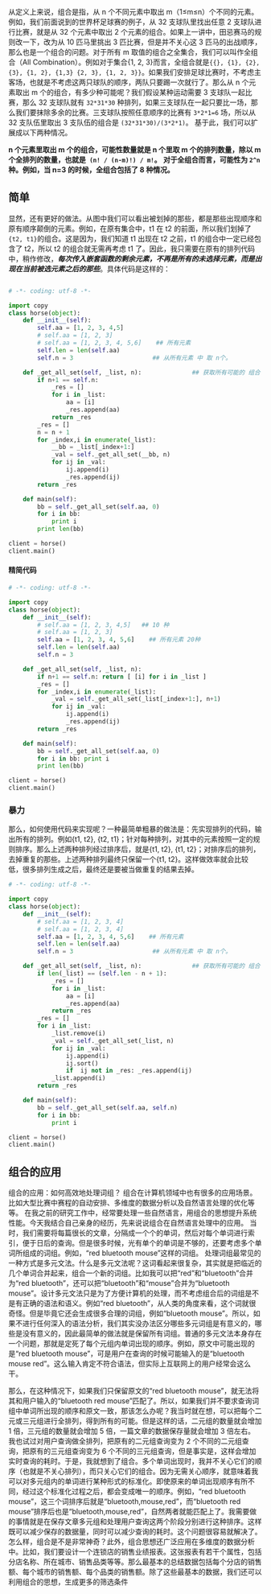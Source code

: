 
从定义上来说，组合是指，从 n 个不同元素中取出 m（1≤m≤n）个不同的元素。
例如，我们前面说到的世界杯足球赛的例子，从 32 支球队里找出任意 2 支球队进行比赛，就是从 32 个元素中取出 2 个元素的组合。如果上一讲中，田忌赛马的规则改一下，改为从 10 匹马里挑出 3 匹比赛，但是并不关心这 3 匹马的出战顺序，那么也是一个组合的问题。对于所有 m 取值的组合之全集合，我们可以叫作全组合（All Combination）。例如对于集合{1, 2, 3}而言，全组合就是`{{}, {1}, {2}, {3}, {1, 2}, {1,3} {2, 3}, {1, 2, 3}}`。如果我们安排足球比赛时，不考虑主客场，也就是不考虑这两只球队的顺序，两队只要踢一次就行了。那么从 n 个元素取出 m 个的组合，有多少种可能呢？我们假设某种运动需要 3 支球队一起比赛，那么 32 支球队就有 `32*31*30` 种排列，如果三支球队在一起只要比一场，那么我们要抹除多余的比赛。三支球队按照任意顺序的比赛有 `3*2*1=6` 场，所以从 32 支队伍里取出 3 支队伍的组合是 `(32*31*30)/(3*2*1)`。
基于此，我们可以扩展成以下两种情况。

**n 个元素里取出 m 个的组合，可能性数量就是 n 个里取 m 个的排列数量，除以 m 个全排列的数量，也就是` (n! / (n-m)!) / m!`。**
**对于全组合而言，可能性为 `2^n` 种。例如，当 n=3 的时候，全组合包括了 8 种情况。**

## 简单
显然，还有更好的做法。从图中我们可以看出被划掉的那些，都是那些出现顺序和原有顺序颠倒的元素。例如，在原有集合中，t1 在 t2 的前面，所以我们划掉了`{t2, t1}`的组合。这是因为，我们知道 t1 出现在 t2 之前，t1 的组合中一定已经包含了 t2，所以 t2 的组合就无需再考虑 t1 了。因此，我只需要在原有的排列代码中，稍作修改，***每次传入嵌套函数的剩余元素，不再是所有的未选择元素，而是出现在当前被选元素之后的那些***。具体代码是这样的：
```py

# -*- coding: utf-8 -*-

import copy
class horse(object):
    def __init__(self):
        self.aa = [1, 2, 3, 4,5]
        # self.aa = [1, 2, 3]
        # self.aa = [1, 2, 3, 4, 5,6]    ## 所有元素
        self.len = len(self.aa)
        self.n = 3                      ## 从所有元素 中 取 n个。

    def _get_all_set(self, _list, n):              ## 获取所有可能的 组合
        if n+1 == self.n: 
            _res = []
            for i in _list:
                aa = [i]
                _res.append(aa)
            return _res
        _res = []
        n = n + 1
        for _index,i in enumerate(_list): 
            __bb = _list[_index+1:]
            _val = self._get_all_set(__bb, n)
            for ij in _val:
                ij.append(i)
                _res.append(ij)
        return _res

    def main(self):
        bb = self._get_all_set(self.aa, 0)
        for i in bb:
            print i 
        print len(bb)

client = horse()
client.main()
```
#### 精简代码
```py
# -*- coding: utf-8 -*-

import copy
class horse(object):
    def __init__(self):
        # self.aa = [1, 2, 3, 4,5]   ## 10 种
        # self.aa = [1, 2, 3]
        self.aa = [1, 2, 3, 4, 5,6]    ## 所有元素 20种
        self.len = len(self.aa)
        self.n = 3 

    def _get_all_set(self, _list, n):
        if n+1 == self.n: return [ [i] for i in _list ]
        _res = []
        for _index,i in enumerate(_list): 
            _val = self._get_all_set(_list[_index+1:], n+1)
            for ij in _val:
                ij.append(i) 
                _res.append(ij)
        return _res

    def main(self):
        bb = self._get_all_set(self.aa, 0)
        for i in bb: print i 
        print len(bb)

client = horse()
client.main()
```


### 暴力
那么，如何使用代码来实现呢？一种最简单粗暴的做法是：先实现排列的代码，输出所有的排列。例如{t1, t2}, {t2, t1}；针对每种排列，对其中的元素按照一定的规则排序。那么上述两种排列经过排序后，就是{t1, t2}, {t1, t2}；对排序后的排列，去掉重复的那些。上述两种排列最终只保留一个{t1, t2}。这样做效率就会比较低，很多排列生成之后，最终还是要被当做重复的结果去掉。
```py
# -*- coding: utf-8 -*-

import copy
class horse(object):
    def __init__(self):
        # self.aa = [1, 2, 3, 4]
        # self.aa = [1, 2, 3, 4]
        self.aa = [1, 2, 3, 4, 5,6]    ## 所有元素
        self.len = len(self.aa)
        self.n = 3                      ## 从所有元素 中 取 n个。

    def _get_all_set(self, _list, n):              ## 获取所有可能的 组合
        if len(_list) == (self.len - n + 1): 
            _res = []
            for i in _list:
                aa = [i]
                _res.append(aa)
            return _res
        _res = []
        for i in _list: 
            _list.remove(i)
            _val = self._get_all_set(_list, n)
            for ij in _val:
                ij.append(i)
                ij.sort()
                if  ij not in _res: _res.append(ij)
            _list.append(i)
        return _res

    def main(self):
        bb = self._get_all_set(self.aa, self.n)
        for i in bb:
            print i 

client = horse()
client.main()
```

## 组合的应用
组合的应用：如何高效地处理词组？
组合在计算机领域中也有很多的应用场景。比如大型比赛中赛程的自动安排、多维度的数据分析以及自然语言处理的优化等等。
在我之前的研究工作中，经常要处理一些自然语言，用组合的思想提升系统性能。今天我结合自己亲身的经历，先来说说组合在自然语言处理中的应用。
当时，我们需要将每篇很长的文章，分隔成一个个的单词，然后对每个单词进行索引，便于日后的查询。但是很多时候，光有单个的单词是不够的，还要考虑多个单词所组成的词组。例如，“red bluetooth mouse”这样的词组。
处理词组最常见的一种方式是多元文法。什么是多元文法呢？这词看起来很复杂，其实就是把临近的几个单词合并起来，组合一个新的词组。比如我可以把“red”和“bluetooth”合并为“red bluetooth”，还可以把“bluetooth”和“mouse”合并为“bluetooth mouse”。设计多元文法只是为了方便计算机的处理，而不考虑组合后的词组是不是有正确的语法和语义。例如“red bluetooth”，从人类的角度来看，这个词就很奇怪。但是毕竟它还会生成很多合理的词组，例如“bluetooth mouse”。所以，如果不进行任何深入的语法分析，我们其实没办法区分哪些多元词组是有意义的，哪些是没有意义的，因此最简单的做法就是保留所有词组。普通的多元文法本身存在一个问题，那就是定死了每个元组内单词出现的顺序。例如，原文中可能出现的是“red bluetooth mouse”，可是用户在查询的时候可能输入的是“bluetooth mouse red”。这么输入肯定不符合语法，但实际上互联网上的用户经常会这么干。

那么，在这种情况下，如果我们只保留原文的“red bluetooth mouse”，就无法将其和用户输入的“bluetooth red mouse”匹配了。所以，如果我们并不要求查询词组中单词所出现的顺序和原文一致，那该怎么办呢？我当时就在想，可以把每个二元或三元组进行全排列，得到所有的可能。但是这样的话，二元组的数量就会增加 1 倍，三元组的数量就会增加 5 倍，一篇文章的数据保存量就会增加 3 倍左右。我也试过对用户查询做全排列，把原有的二元组查询变为 2 个不同的二元组查询，把原有的三元组查询变为 6 个不同的三元组查询，但是事实是，这样会增加实时查询的耗时。于是，我就想到了组合。多个单词出现时，我并不关心它们的顺序（也就是不关心排列），而只关心它们的组合。因为无需关心顺序，就意味着我可以对多元组内的单词进行某种形式的标准化。即使原来的单词出现顺序有所不同，经过这个标准化过程之后，都会变成唯一的顺序。例如，“red bluetooth mouse”，这三个词排序后就是“bluetooth,mouse,red”，而“bluetooth red mouse”排序后也是“bluetooth,mouse,red”，自然两者就能匹配上了。我需要做的事情就是在保存文章多元组和处理用户查询这两个阶段分别进行这种排序。这样既可以减少保存的数据量，同时可以减少查询的耗时。这个问题很容易就解决了。怎么样，组合是不是非常神奇？此外，组合思想还广泛应用在多维度的数据分析中。比如，我们要设计一个连锁店的销售业绩报表。这张报表有若干个属性，包括分店名称、所在城市、销售品类等等。那么最基本的总结数据包括每个分店的销售额、每个城市的销售额、每个品类的销售额。除了这些最基本的数据，我们还可以利用组合的思想，生成更多的筛选条件

